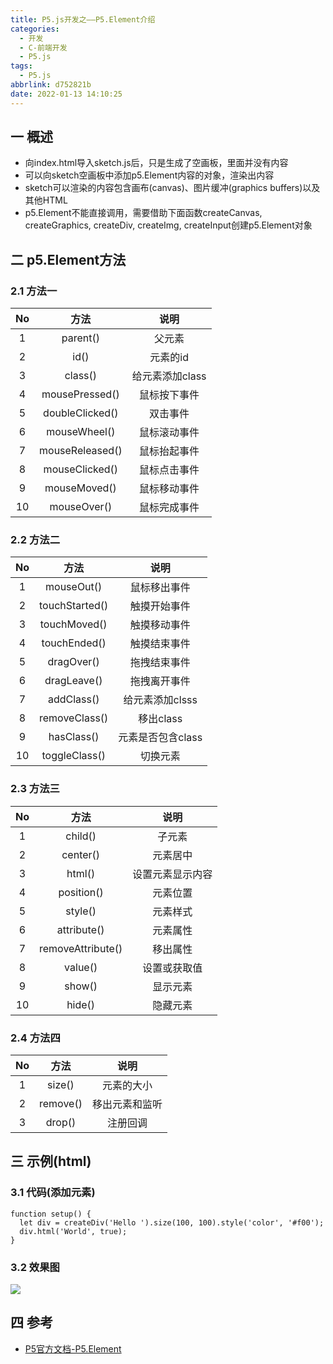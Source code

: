 ```yaml
---
title: P5.js开发之——P5.Element介绍
categories:
  - 开发
  - C-前端开发
  - P5.js
tags:
  - P5.js
abbrlink: d752821b
date: 2022-01-13 14:10:25
---
```

## 一 概述

* 向index.html导入sketch.js后，只是生成了空画板，里面并没有内容
* 可以向sketch空画板中添加p5.Element内容的对象，渲染出内容
* sketch可以渲染的内容包含画布(canvas)、图片缓冲(graphics buffers)以及其他HTML
* p5.Element不能直接调用，需要借助下面函数createCanvas, createGraphics, createDiv, createImg, createInput创建p5.Element对象

<!--more-->

## 二 p5.Element方法

### 2.1 方法一

|  No  |      方法       |      说明       |
| :--: | :-------------: | :-------------: |
|  1   |    parent()     |     父元素      |
|  2   |      id()       |    元素的id     |
|  3   |     class()     | 给元素添加class |
|  4   | mousePressed()  |  鼠标按下事件   |
|  5   | doubleClicked() |    双击事件     |
|  6   |  mouseWheel()   |  鼠标滚动事件   |
|  7   | mouseReleased() |  鼠标抬起事件   |
|  8   | mouseClicked()  |  鼠标点击事件   |
|  9   |  mouseMoved()   |  鼠标移动事件   |
|  10  |   mouseOver()   |  鼠标完成事件   |

### 2.2 方法二

|  No  |      方法      |       说明        |
| :--: | :------------: | :---------------: |
|  1   |   mouseOut()   |   鼠标移出事件    |
|  2   | touchStarted() |   触摸开始事件    |
|  3   |  touchMoved()  |   触摸移动事件    |
|  4   |  touchEnded()  |   触摸结束事件    |
|  5   |   dragOver()   |   拖拽结束事件    |
|  6   |  dragLeave()   |   拖拽离开事件    |
|  7   |   addClass()   |  给元素添加clsss  |
|  8   | removeClass()  |     移出class     |
|  9   |   hasClass()   | 元素是否包含class |
|  10  | toggleClass()  |     切换元素      |

### 2.3 方法三

|  No  |       方法        |       说明       |
| :--: | :---------------: | :--------------: |
|  1   |      child()      |      子元素      |
|  2   |     center()      |     元素居中     |
|  3   |      html()       | 设置元素显示内容 |
|  4   |    position()     |     元素位置     |
|  5   |      style()      |     元素样式     |
|  6   |    attribute()    |     元素属性     |
|  7   | removeAttribute() |     移出属性     |
|  8   |      value()      |   设置或获取值   |
|  9   |      show()       |     显示元素     |
|  10  |      hide()       |     隐藏元素     |

### 2.4 方法四

|  No  |   方法   |      说明      |
| :--: | :------: | :------------: |
|  1   |  size()  |   元素的大小   |
|  2   | remove() | 移出元素和监听 |
|  3   |  drop()  |    注册回调    |

## 三 示例(html)

### 3.1 代码(添加元素)

```
function setup() {
  let div = createDiv('Hello ').size(100, 100).style('color', '#f00');
  div.html('World', true);
}
```

### 3.2 效果图

![][1]

## 四 参考

* [P5官方文档-P5.Element](https://p5js.org/zh-Hans/reference/#/p5.Element)


[1]:https://cdn.jsdelivr.net/gh/PGzxc/CDN@master/blog-p5js/p5js-p5element-html-example.png